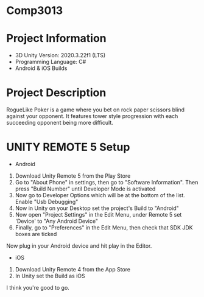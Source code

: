 # Comp3013
# Project Information
* 3D Unity Version: 2020.3.22f1 (LTS)
* Programming Language: C#
* Android & iOS Builds

# Project Description
RogueLike Poker is a game where you bet on rock paper scissors blind against your opponent. 
It features tower style progression with each succeeding opponent being more difficult.

# UNITY REMOTE 5 Setup
* Android
1. Download Unity Remote 5 from the Play Store
2. Go to "About Phone" in settings, then go to "Software Information". Then press "Build Number" until Developer Mode is activated
3. Now go to Developer Options which will be at the bottom of the list. Enable "Usb Debugging"
4. Now in Unity on your Desktop set the project's Build to "Android"
5. Now open "Project Settings" in the Edit Menu, under Remote 5 set 'Device' to "Any Android Device"
6. Finally, go to "Preferences" in the Edit Menu, then check that SDK JDK boxes are ticked

Now plug in your Android device and hit play in the Editor.

* iOS
1. Download Unity Remote 4 from the App Store
2. In Unity set the Build as iOS

I think you're good to go.
